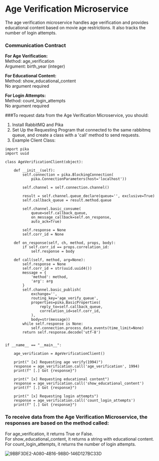 # Age Verification Microservice
The age verification microservice handles age verification and provides educational content based on movie age restrictions. It also tracks the number of login attempts.

### Communication Contract

**For Age Verification:**<br />
Method: age_verification<br />
Argument: birth_year (integer)

**For Educational Content:**<br />
Method: show_educational_content<br />
No argument required

**For Login Attempts:**<br />
Method: count_login_attempts<br />
No argument required

###To request data from the Age Verification Microservice, you should:

1. Install RabbitMQ and Pika
2. Set Up the Requesting Program that connected to the same rabbitmq queue, and create a class with a 'call' method to send requests.
3. Example Client Class:
```
import pika
import uuid

class AgeVerificationClient(object):

    def __init__(self):
        self.connection = pika.BlockingConnection(
            pika.ConnectionParameters(host='localhost'))

        self.channel = self.connection.channel()

        result = self.channel.queue_declare(queue='', exclusive=True)
        self.callback_queue = result.method.queue

        self.channel.basic_consume(
            queue=self.callback_queue,
            on_message_callback=self.on_response,
            auto_ack=True)

        self.response = None
        self.corr_id = None

    def on_response(self, ch, method, props, body):
        if self.corr_id == props.correlation_id:
            self.response = body

    def call(self, method, arg=None):
        self.response = None
        self.corr_id = str(uuid.uuid4())
        message = {
            'method': method,
            'arg': arg
        }
        self.channel.basic_publish(
            exchange='',
            routing_key='age_verify_queue',
            properties=pika.BasicProperties(
                reply_to=self.callback_queue,
                correlation_id=self.corr_id,
            ),
            body=str(message))
        while self.response is None:
            self.connection.process_data_events(time_limit=None)
        return self.response.decode('utf-8')


if __name__ == "__main__":

    age_verification = AgeVerificationClient()

    print(" [x] Requesting age verify(1994)")
    response = age_verification.call('age_verification', 1994)
    print(f" [.] Got {response}")

    print(" [x] Requesting educational content")
    response = age_verification.call('show_educational_content')
    print(f" [.] Got {response}")

    print(" [x] Requesting login attempts")
    response = age_verification.call('count_login_attempts')
    print(f" [.] Got {response}")
```
### To receive data from the Age Verification Microservice, the responses are based on the method called:
For age_verification, it returns True or False.<br />
For show_educational_content, it returns a string with educational content.<br />
For count_login_attempts, it returns the number of login attempts.<br />

![9BBF3DE2-A080-4B16-98B0-146D127BC33D](https://github.com/JingRyu/Microservice-A/assets/81526024/f6328348-94b2-4999-b053-64b9ce74cb57)
